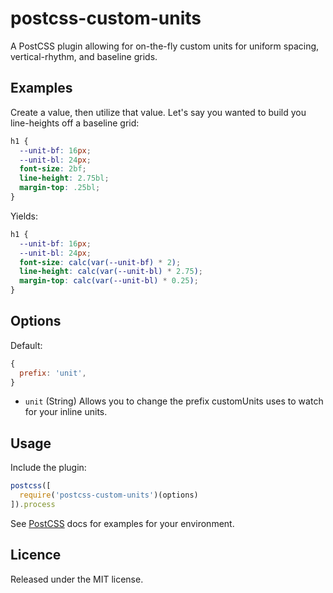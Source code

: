 # postcss-custom-units

A PostCSS plugin allowing for on-the-fly custom units for uniform spacing, vertical-rhythm, and baseline grids.

## Examples

Create a value, then utilize that value. Let's say you wanted to build you line-heights off a baseline grid:

```css
h1 {
  --unit-bf: 16px;
  --unit-bl: 24px;
  font-size: 2bf;
  line-height: 2.75bl;
  margin-top: .25bl;
}
```

Yields:

```css
h1 {
  --unit-bf: 16px;
  --unit-bl: 24px;
  font-size: calc(var(--unit-bf) * 2);
  line-height: calc(var(--unit-bl) * 2.75);
  margin-top: calc(var(--unit-bl) * 0.25);
}
```

## Options

Default:

```javascript
{
  prefix: 'unit',
}
```

- `unit` (String) Allows you to change the prefix customUnits uses to watch for your inline units.

## Usage

Include the plugin:

```javascript
postcss([
  require('postcss-custom-units')(options)
]).process
```

See [PostCSS](https://github.com/postcss/postcss) docs for examples for your environment.

## Licence
Released under the MIT license.
